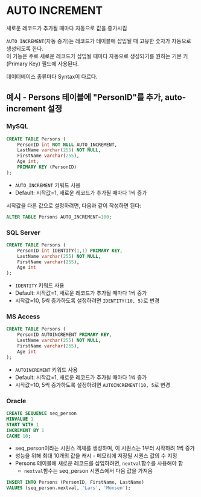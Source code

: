 # AUTO INCREMENT
새로운 레코드가 추가될 때마다 자동으로 값을 증가시킴


`AUTO INCREMENT`(자동 증가)는 레코드가 테이블에 삽입될 때 고유한 숫자가 자동으로 생성되도록 한다.  
이 기능은 주로 새로운 레코드가 삽입될 때마다 자동으로 생성되기를 원하는 기본 키(Primary Key) 필드에 사용된다.

데이터베이스 종류마다 Syntax이 다르다.

## 예시 - Persons 테이블에 "PersonID"를 추가, auto-increment 설정
### MySQL
```sql
CREATE TABLE Persons (
    PersonID int NOT NULL AUTO_INCREMENT,
    LastName varchar(255) NOT NULL,
    FirstName varchar(255),
    Age int,
    PRIMARY KEY (PersonID)
);
```
* `AUTO_INCREMENT` 키워드 사용
* Default: 시작값=1, 새로운 레코드가 추가될 때마다 1씩 증가

시작값을 다른 값으로 설정하려면, 다음과 같이 작성하면 된다:
```SQL
ALTER TABLE Persons AUTO_INCREMENT=100;
```

### SQL Server
```sql
CREATE TABLE Persons (
    PersonID int IDENTITY(1,1) PRIMARY KEY,
    LastName varchar(255) NOT NULL,
    FirstName varchar(255),
    Age int
);
```
* `IDENTITY` 키워드 사용
* Default: 시작값=1, 새로운 레코드가 추가될 때마다 1씩 증가
* 시작값=10, 5씩 증가하도록 설정하려면 `IDENTITY(10, 5)`로 변경

### MS Access
```SQL
CREATE TABLE Persons (
    PersonID AUTOINCREMENT PRIMARY KEY,
    LastName varchar(255) NOT NULL,
    FirstName varchar(255),
    Age int
);
```
* `AUTOINCREMENT` 키워드 사용
* Default: 시작값=1, 새로운 레코드가 추가될 때마다 1씩 증가
* 시작값=10, 5씩 증가하도록 설정하려면 `AUTOINCREMENT(10, 5`로 변경

### Oracle
```SQL
CREATE SEQUENCE seq_person
MINVALUE 1
START WITH 1
INCREMENT BY 1
CACHE 10;
```
* seq_person이라는 시퀀스 객체를 생성하며, 이 시퀀스는 1부터 시작하려 1씩 증가
* 성능을 위해 최대 10개의 값을 캐시 - 메모리에 저장될 시퀀스 값의 수 지정
* Persons 테이블에 새로운 레코드를 삽입하려면, `nextval`함수를 사용해야 함
  - `nextval`함수는 seq_person 시퀀스에서 다음 값을 가져옴
```sql
INSERT INTO Persons (PersonID, FirstName, LastName)
VALUES (seq_person.nextval, 'Lars', 'Monsen');
```
